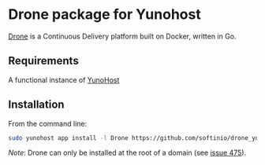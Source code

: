# Drone package for Yunohost

[Drone](https://github.com/drone/drone) is a Continuous Delivery platform built
on Docker, written in Go.

## Requirements
A functional instance of [YunoHost](https://yunohost.org)

## Installation
From the command line:

```sh
sudo yunohost app install -l Drone https://github.com/softinio/drone_ynh
```

*Note*: Drone can only be installed at the root of a domain (see [issue 475](https://github.com/drone/drone/issues/475)).
